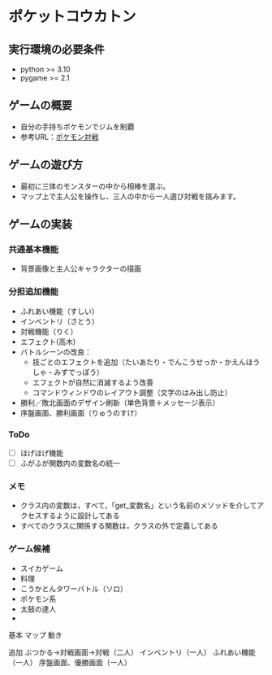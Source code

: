 # ポケットコウカトン

## 実行環境の必要条件
* python >= 3.10
* pygame >= 2.1

## ゲームの概要
* 自分の手持ちポケモンでジムを制覇
* 参考URL：[ポケモン対戦](https://www.hoge.com/)

## ゲームの遊び方
* 最初に三体のモンスターの中から相棒を選ぶ。
* マップ上で主人公を操作し、三人の中から一人選び対戦を挑みます。
## ゲームの実装
### 共通基本機能
* 背景画像と主人公キャラクターの描画

### 分担追加機能
* ふれあい機能（すしい）
* インベントリ（さとう）
*  対戦機能（りく）
*  エフェクト(高木)
* バトルシーンの改良：
  * 技ごとのエフェクトを追加（たいあたり・でんこうせっか・かえんほうしゃ・みずでっぽう）
  * エフェクトが自然に消滅するよう改善
  * コマンドウィンドウのレイアウト調整（文字のはみ出し防止）
* 勝利／敗北画面のデザイン刷新（単色背景＋メッセージ表示）
* 序盤画面、勝利画面（りゅうのすけ）

### ToDo
- [ ] ほげほげ機能
- [ ] ふがふが関数内の変数名の統一

### メモ
* クラス内の変数は，すべて，「get_変数名」という名前のメソッドを介してアクセスするように設計してある
* すべてのクラスに関係する関数は，クラスの外で定義してある

### ゲーム候補
* スイカゲーム
* 料理
* こうかとんタワーバトル（ソロ）
* ポケモン系
* 太鼓の達人
* 
基本
マップ
動き

追加
ぶつかる→対戦画面→対戦（二人）
インベントリ（一人）
ふれあい機能（一人）
序盤画面、優勝画面（一人）


